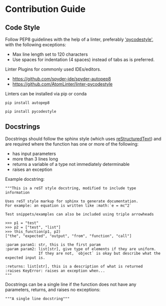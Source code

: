 # Contribution Guide

## Code Style

Follow PEP8 guidelines with the help of a linter, preferably ['pycodestyle'](http://pycodestyle.readthedocs.io/en/latest/),
with the following exceptions:

* Max line length set to 120 characters
* Use spaces for indentation (4 spaces) instead of tabs as is preferred.

Linter Plugins for commonly used IDEs/editors.

* https://github.com/spyder-ide/spyder-autopep8
* https://github.com/AtomLinter/linter-pycodestyle

Linters can be installed via pip or conda

`pip install autopep8`

`pip install pycodestyle`

## Docstrings

Docstrings should follow the sphinx style (which uses [reStructuredText](http://www.sphinx-doc.org/en/master/rest.html))
and are required where the function has one or more of the following:

* has input parameters
* more than 3 lines long
* returns a variable of a type not immediately determinable
* raises an exception

Example docstring:

```
"""This is a reST style docstring, modified to include type information

Uses reST style markup for sphinx to generate documentation.
For example: an equation is written like :math:`e = mc^2`

Test snippets/examples can also be included using triple arrowheads

>>> p1 = "test"
>>> p2 = ["test", "list"]
>>> this_function(p1, p2)
["the", "expected", "output", "from", "function", "call"]

:param param1: str, this is the first param
:param param2: list[str], give type of elements if they are uniform.
               If they are not, `object` is okay but describe what the expected input is.

:returns: list[str], this is a description of what is returned
:raises KeyError: raises an exception when...
"""
```

Docstrings can be a single line if the function does not have any parameters, returns, and raises no exceptions:

```
"""A single line docstring"""
```
